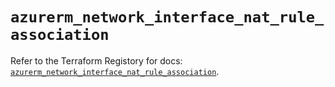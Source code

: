 # `azurerm_network_interface_nat_rule_association`

Refer to the Terraform Registory for docs: [`azurerm_network_interface_nat_rule_association`](https://www.terraform.io/docs/providers/azurerm/r/network_interface_nat_rule_association).
